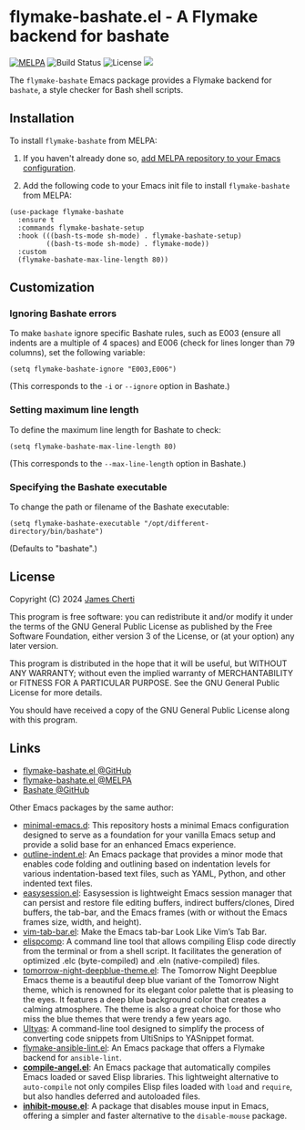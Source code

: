 # flymake-bashate.el - A Flymake backend for bashate
[![MELPA](https://melpa.org/packages/flymake-bashate-badge.svg)](https://melpa.org/#/flymake-bashate)
![Build Status](https://github.com/jamescherti/flymake-bashate.el/actions/workflows/ci.yml/badge.svg)
![License](https://img.shields.io/github/license/jamescherti/flymake-bashate.el)
![](https://raw.githubusercontent.com/jamescherti/flymake-bashate.el/main/.images/made-for-gnu-emacs.svg)

The `flymake-bashate` Emacs package provides a Flymake backend for `bashate`, a style checker for Bash shell scripts.

## Installation

To install `flymake-bashate` from MELPA:

1. If you haven't already done so, [add MELPA repository to your Emacs configuration](https://melpa.org/#/getting-started).

2. Add the following code to your Emacs init file to install `flymake-bashate` from MELPA:
```emacs-lisp
(use-package flymake-bashate
  :ensure t
  :commands flymake-bashate-setup
  :hook (((bash-ts-mode sh-mode) . flymake-bashate-setup)
         ((bash-ts-mode sh-mode) . flymake-mode))
  :custom
  (flymake-bashate-max-line-length 80))
```

## Customization

### Ignoring Bashate errors

To make `bashate` ignore specific Bashate rules, such as E003 (ensure all indents are a multiple of 4 spaces) and E006 (check for lines longer than 79 columns), set the following variable:
```emacs-lisp
(setq flymake-bashate-ignore "E003,E006")
```

(This corresponds to the `-i` or `--ignore` option in Bashate.)

### Setting maximum line length

To define the maximum line length for Bashate to check:

```emacs-lisp
(setq flymake-bashate-max-line-length 80)
```

(This corresponds to the `--max-line-length` option in Bashate.)

### Specifying the Bashate executable

To change the path or filename of the Bashate executable:

```emacs-lisp
(setq flymake-bashate-executable "/opt/different-directory/bin/bashate")
```

(Defaults to "bashate".)

## License

Copyright (C) 2024 [James Cherti](https://www.jamescherti.com)

This program is free software: you can redistribute it and/or modify it under the terms of the GNU General Public License as published by the Free Software Foundation, either version 3 of the License, or (at your option) any later version.

This program is distributed in the hope that it will be useful, but WITHOUT ANY WARRANTY; without even the implied warranty of MERCHANTABILITY or FITNESS FOR A PARTICULAR PURPOSE. See the GNU General Public License for more details.

You should have received a copy of the GNU General Public License along with this program.

## Links

- [flymake-bashate.el @GitHub](https://github.com/jamescherti/flymake-bashate.el)
- [flymake-bashate.el @MELPA](https://melpa.org/#/flymake-bashate)
- [Bashate @GitHub](https://github.com/openstack/bashate)

Other Emacs packages by the same author:
- [minimal-emacs.d](https://github.com/jamescherti/minimal-emacs.d): This repository hosts a minimal Emacs configuration designed to serve as a foundation for your vanilla Emacs setup and provide a solid base for an enhanced Emacs experience.
- [outline-indent.el](https://github.com/jamescherti/outline-indent.el): An Emacs package that provides a minor mode that enables code folding and outlining based on indentation levels for various indentation-based text files, such as YAML, Python, and other indented text files.
- [easysession.el](https://github.com/jamescherti/easysession.el): Easysession is lightweight Emacs session manager that can persist and restore file editing buffers, indirect buffers/clones, Dired buffers, the tab-bar, and the Emacs frames (with or without the Emacs frames size, width, and height).
- [vim-tab-bar.el](https://github.com/jamescherti/vim-tab-bar.el): Make the Emacs tab-bar Look Like Vim’s Tab Bar.
- [elispcomp](https://github.com/jamescherti/elispcomp): A command line tool that allows compiling Elisp code directly from the terminal or from a shell script. It facilitates the generation of optimized .elc (byte-compiled) and .eln (native-compiled) files.
- [tomorrow-night-deepblue-theme.el](https://github.com/jamescherti/tomorrow-night-deepblue-theme.el): The Tomorrow Night Deepblue Emacs theme is a beautiful deep blue variant of the Tomorrow Night theme, which is renowned for its elegant color palette that is pleasing to the eyes. It features a deep blue background color that creates a calming atmosphere. The theme is also a great choice for those who miss the blue themes that were trendy a few years ago.
- [Ultyas](https://github.com/jamescherti/ultyas/): A command-line tool designed to simplify the process of converting code snippets from UltiSnips to YASnippet format.
- [flymake-ansible-lint.el](https://github.com/jamescherti/flymake-ansible-lint.el): An Emacs package that offers a Flymake backend for `ansible-lint`.
- **[compile-angel.el](https://github.com/jamescherti/compile-angel.el)**: An Emacs package that automatically compiles Emacs loaded or saved Elisp libraries. This lightweight alternative to `auto-compile` not only compiles Elisp files loaded with `load` and `require`, but also handles deferred and autoloaded files.
- **[inhibit-mouse.el](https://github.com/jamescherti/inhibit-mouse.el)**: A package that disables mouse input in Emacs, offering a simpler and faster alternative to the `disable-mouse` package.

